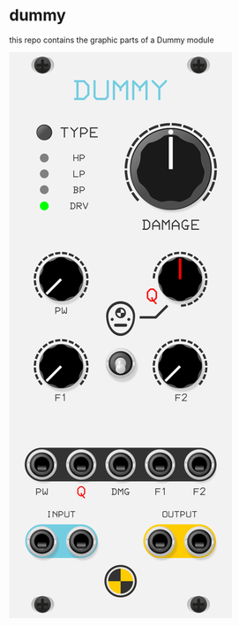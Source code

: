 # dummy
this repo contains the graphic parts of a Dummy module 

![preview](https://raw.githubusercontent.com/infamedavid/dummy/master/references/dummy.png "preview")
